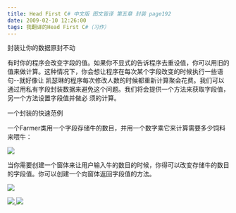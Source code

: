 ```yaml
---
title: Head First C# 中文版 图文皆译 第五章 封装 page192
date: 2009-02-10 12:26:00
tags: 我翻译的Head First C#（习作）
---
```

封装让你的数据原封不动

有时你的程序会改变字段的值。如果你不显式的告诉程序去重设值，你可以用旧的值来做计算。这种情况下，你会想让程序在每次某个字段改变的时候执行一些语句--就好像让
凯瑟琳的程序每次修改人数的时候都重新计算聚会花费。我们可以通过用私有字段封装数据来避免这个问题。我们将会提供一个方法来获取字段值，另一个方法设置字段值并做必
须的计算。

一个封装的快速范例

一个Farmer类用一个字段存储牛的数目，并用一个数字乘它来计算需要多少饲料来喂牛：

![](https://p-blog.csdn.net/images/p_blog_csdn_net/cuipengfei1/EntryImages/20090210/%E6%88%AA%E5%9B%BE00.jpg)

当你需要创建一个窗体来让用户输入牛的数目的时候，你得可以改变存储牛的数目的字段值。你可以创建一个向窗体返回字段值的方法。

![](https://p-blog.csdn.net/images/p_blog_csdn_net/cuipengfei1/EntryImages/20090210/%E6%88%AA%E5%9B%BE01.jpg)



[ ![](https://profile.csdnimg.cn/5/2/5/3_cuipengfei1)
![](https://g.csdnimg.cn/static/user-reg-year/1x/11.png)
](https://blog.csdn.net/cuipengfei1)





